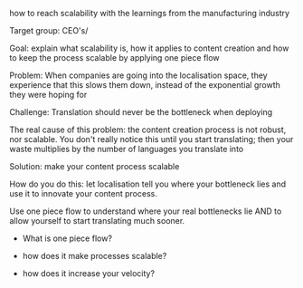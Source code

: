 how to reach scalability with the learnings from the manufacturing industry

Target group: CEO's/

Goal: explain what scalability is, how it applies to content creation and how to keep the process scalable by applying one piece flow


Problem: 
When companies are going into the localisation space, they experience that this slows them down, instead of the exponential growth they were hoping for

Challenge:
Translation should never be the bottleneck when deploying 

The real cause of this problem: the content creation process is not robust, nor scalable. You don't really notice this until you start translating; then your waste multiplies by 
the number of languages you translate into

Solution: make your content process scalable

How do you do this: let localisation tell you where your bottleneck lies and use it to innovate your content process. 

Use one piece flow to understand where your real bottlenecks lie AND to allow yourself to start translating much sooner. 

- What is one piece flow? 

- how does it make processes scalable? 

- how does it increase your velocity? 



